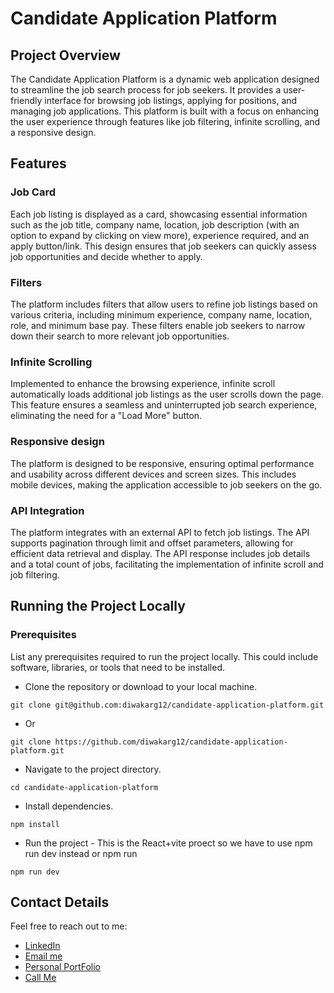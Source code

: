 # Candidate Application Platform

## Project Overview

The Candidate Application Platform is a dynamic web application designed to streamline the job search process for job seekers. It provides a user-friendly interface for browsing job listings, applying for positions, and managing job applications. This platform is built with a focus on enhancing the user experience through features like job filtering, infinite scrolling, and a responsive design.

## Features

### Job Card

Each job listing is displayed as a card, showcasing essential information such as the job title, company name, location, job description (with an option to expand by clicking on view more), experience required, and an apply button/link. This design ensures that job seekers can quickly assess job opportunities and decide whether to apply.

### Filters

The platform includes filters that allow users to refine job listings based on various criteria, including minimum experience, company name, location, role, and minimum base pay. These filters enable job seekers to narrow down their search to more relevant job opportunities.

### Infinite Scrolling

Implemented to enhance the browsing experience, infinite scroll automatically loads additional job listings as the user scrolls down the page. This feature ensures a seamless and uninterrupted job search experience, eliminating the need for a "Load More" button.

### Responsive design

The platform is designed to be responsive, ensuring optimal performance and usability across different devices and screen sizes. This includes mobile devices, making the application accessible to job seekers on the go.

### API Integration

The platform integrates with an external API to fetch job listings. The API supports pagination through limit and offset parameters, allowing for efficient data retrieval and display. The API response includes job details and a total count of jobs, facilitating the implementation of infinite scroll and job filtering.

## Running the Project Locally

### Prerequisites

List any prerequisites required to run the project locally. This could include software, libraries, or tools that need to be installed.

- Clone the repository or download to your local machine.

```
git clone git@github.com:diwakarg12/candidate-application-platform.git
```

- Or

```
git clone https://github.com/diwakarg12/candidate-application-platform.git
```

- Navigate to the project directory.

```
cd candidate-application-platform
```

- Install dependencies.

```
npm install
```

- Run the project - This is the React+vite proect so we have to use npm run dev instead or npm run

```
npm run dev
```

## Contact Details

Feel free to reach out to me:

- [LinkedIn](https://www.linkedin.com/in/diwakarg12/)
- [Email me](mailto:diwakargiri23@gmail.com)
- [Personal PortFolio](https://dev-portfolio-second.vercel.app/)
- [Call Me](tel:8235303183)
